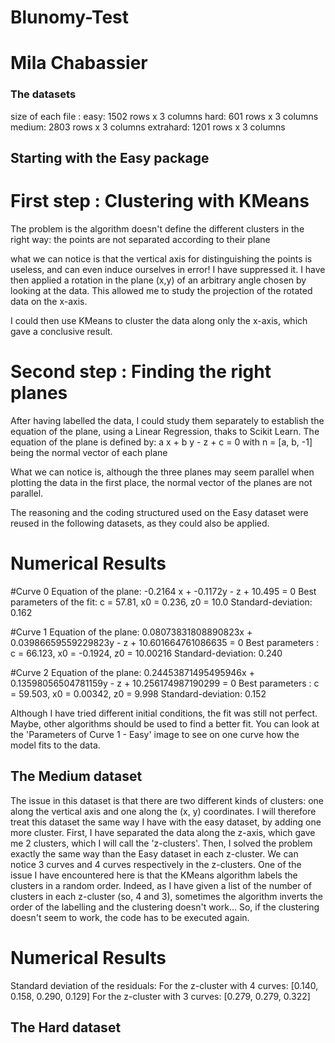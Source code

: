# Blunomy-Test
# Mila Chabassier

### The datasets
size of each file : 
 easy: 1502 rows x 3 columns
 hard: 601 rows x 3 columns
 medium: 2803 rows x 3 columns
 extrahard: 1201 rows x 3 columns

## Starting with the Easy package
# First step : Clustering with KMeans
The problem is the algorithm doesn't define the different clusters in the right way: the points are not separated according to their plane


what we can notice is that the vertical axis for distinguishing the points is useless, and can even induce ourselves in error! I have suppressed it.
I have then applied a rotation in the plane (x,y) of an arbitrary angle chosen by looking at the data. This allowed me to study the projection of the rotated data on the x-axis.

I could then use KMeans to cluster the data along only the x-axis, which gave a conclusive result.

# Second step : Finding the right planes
After having labelled the data, I could study them separately to establish the equation of the plane, using a Linear Regression, thaks to Scikit Learn.
The equation of the plane is defined by: a x + b y - z + c = 0
with n = [a, b, -1] being the normal vector of each plane

What we can notice is, although the three planes may seem parallel when plotting the data in the first place, the normal vector of the planes are not parallel.

The reasoning and the coding structured used on the Easy dataset were reused in the following datasets, as they could also be applied.

# Numerical Results
#Curve 0
Equation of the plane: -0.2164 x + -0.1172y - z + 10.495 = 0
Best parameters of the fit: c = 57.81, x0 = 0.236, z0 = 10.0
Standard-deviation: 0.162

#Curve 1
Equation of the plane: 0.08073831808890823x + 0.03986659559229823y - z + 10.601664761086635 = 0
Best parameters : c = 66.123, x0 = -0.1924, z0 = 10.00216
Standard-deviation: 0.240

#Curve 2
Equation of the plane: 0.24453871495495946x + 0.13598056504781159y - z + 10.256174987190299 = 0
Best parameters : c = 59.503, x0 = 0.00342, z0 = 9.998
Standard-deviation: 0.152

Although I have tried different initial conditions, the fit was still not perfect. Maybe, other algorithms should be used to find a better fit. You can look at the 'Parameters of Curve 1 - Easy' image to see on one curve how the model fits to the data.


## The Medium dataset
The issue in this dataset is that there are two different kinds of clusters: one along the vertical axis and one along the (x, y) coordinates.
I will therefore treat this dataset the same way I have with the easy dataset, by adding one more cluster. First, I have separated the data along the z-axis, which gave me 2 clusters, which I will call the 'z-clusters'. Then, I solved the problem exactly the same way than the Easy dataset in each z-cluster. We can notice 3 curves and 4 curves respectively in the z-clusters.
One of the issue I have encountered here is that the KMeans algorithm labels the clusters in a random order. Indeed, as I have given a list of the number of clusters in each z-cluster (so, 4 and 3), sometimes the algorithm inverts the order of the labelling and the clustering doesn't work... So, if the clustering doesn't seem to work, the code has to be executed again.

# Numerical Results
Standard deviation of the residuals: 
For the z-cluster with 4 curves: [0.140, 0.158, 0.290,  0.129]
For the z-cluster with 3 curves: [0.279, 0.279, 0.322]


## The Hard dataset
